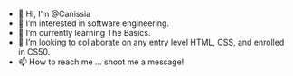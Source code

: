 - 👋 Hi, I’m @Canissia
- 👀 I’m interested in software engineering.
- 🌱 I’m currently learning The Basics.
- 💞️ I’m looking to collaborate on any entry level HTML, CSS, and enrolled in CS50.
- 📫 How to reach me ... shoot me a message!

<!---
Canissia/Canissia is a ✨ special ✨ repository because its `README.md` (this file) appears on your GitHub profile.
You can click the Preview link to take a look at your changes.
--->
